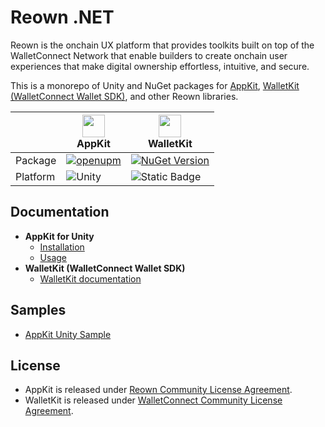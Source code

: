 # Reown .NET

Reown is the onchain UX platform that provides toolkits built on top of the WalletConnect Network that enable builders to create onchain user experiences
that make digital ownership effortless, intuitive, and secure.

This is a monorepo of Unity and NuGet packages for [AppKit](https://reown.com/appkit), [WalletKit (WalletConnect Wallet SDK)](https://reown.com/walletkit), and other Reown libraries.

|          | <img width="36px" src="https://raw.githubusercontent.com/reown-com/reown-dotnet/main/media/appkit-icon.png"> <br/>AppKit                                                                  | <img width="36px" src="https://raw.githubusercontent.com/reown-com/reown-dotnet/main/media/walletkit-icon.png"> <br/>WalletKit |
| -------- | ----------------------------------------------------------------------------------------------------------------------------------------------------------------------------------------- | ------------------------------------------------------------------------------------------------------------------------------ |
| Package  | [![openupm](https://img.shields.io/npm/v/com.reown.appkit.unity?label=openupm&registry_uri=https://package.openupm.com&logo=unity)](https://openupm.com/packages/com.reown.appkit.unity/) | [![NuGet Version](https://img.shields.io/nuget/v/Reown.WalletKit?logo=nuget)](https://www.nuget.org/packages/Reown.WalletKit)  |
| Platform | ![Unity](https://img.shields.io/badge/unity-≥_2022.3-grey?logo=unity&labelColor=black)                                                                                                    | ![Static Badge](https://img.shields.io/badge/7.0_%7C_8.0_%7C_standard_2.1-blue?logo=.net&labelColor=%235027d5&color=gray)      |

## Documentation

- **AppKit for Unity**
  - [Installation](https://docs.reown.com/appkit/unity/core/installation)
  - [Usage](https://docs.reown.com/appkit/unity/core/usage)
- **WalletKit (WalletConnect Wallet SDK)**
  - [WalletKit documentation](https://docs.walletconnect.network/wallet-sdk/c-sharp/installation)

## Samples

- [AppKit Unity Sample](sample/Reown.AppKit.Unity)

## License

- AppKit is released under [Reown Community License Agreement](/src/Reown.AppKit.Unity/LICENSE.md).
- WalletKit is released under [WalletConnect Community License Agreement](/src/Reown.WalletKit/LICENSE.md).
